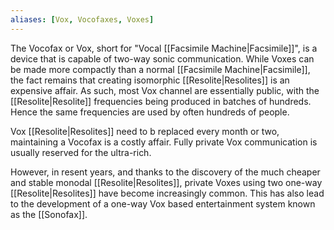 ```yaml
---
aliases: [Vox, Vocofaxes, Voxes]
---
```

The Vocofax or Vox, short for "Vocal [[Facsimile Machine|Facsimile]]", is a device that is capable of two-way sonic communication. While Voxes can be made more compactly than a normal [[Facsimile Machine|Facsimile]], the fact remains that creating isomorphic [[Resolite|Resolites]] is an expensive affair. As such, most Vox channel are essentially public, with the [[Resolite|Resolite]] frequencies being produced in batches of hundreds. Hence the same frequencies are  used by often hundreds of people. 

Vox [[Resolite|Resolites]] need to b replaced every month or two, maintaining a Vocofax is a costly affair. Fully private Vox communication is usually reserved for the ultra-rich. 

However, in resent years, and thanks to the discovery of the much cheaper and stable monodal [[Resolite|Resolites]], private Voxes using two one-way [[Resolite|Resolites]] have become increasingly common. This has also lead to the development of a one-way Vox based entertainment system known as the [[Sonofax]].